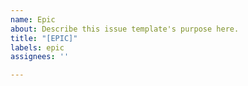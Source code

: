```yaml
---
name: Epic
about: Describe this issue template's purpose here.
title: "[EPIC]"
labels: epic
assignees: ''

---
```



